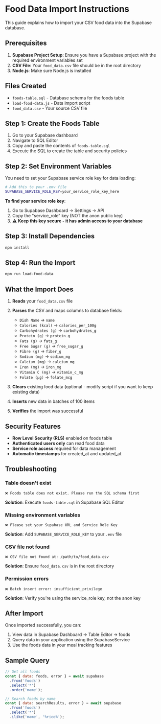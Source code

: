 # Food Data Import Instructions

This guide explains how to import your CSV food data into the Supabase database.

## Prerequisites

1. **Supabase Project Setup**: Ensure you have a Supabase project with the required environment variables set
2. **CSV File**: Your `food_data.csv` file should be in the root directory
3. **Node.js**: Make sure Node.js is installed

## Files Created

- `foods-table.sql` - Database schema for the foods table
- `load-food-data.js` - Data import script
- `food_data.csv` - Your source CSV file

## Step 1: Create the Foods Table

1. Go to your Supabase dashboard
2. Navigate to SQL Editor
3. Copy and paste the contents of `foods-table.sql`
4. Execute the SQL to create the table and security policies

## Step 2: Set Environment Variables

You need to set your Supabase service role key for data loading:

```bash
# Add this to your .env file
SUPABASE_SERVICE_ROLE_KEY=your_service_role_key_here
```

**To find your service role key:**
1. Go to Supabase Dashboard → Settings → API
2. Copy the "service_role" key (NOT the anon public key)
3. ⚠️ **Keep this key secure - it has admin access to your database**

## Step 3: Install Dependencies

```bash
npm install
```

## Step 4: Run the Import

```bash
npm run load-food-data
```

## What the Import Does

1. **Reads** your `food_data.csv` file
2. **Parses** the CSV and maps columns to database fields:
   - `Dish Name` → `name`
   - `Calories (kcal)` → `calories_per_100g`
   - `Carbohydrates (g)` → `carbohydrates_g`
   - `Protein (g)` → `protein_g`
   - `Fats (g)` → `fats_g`
   - `Free Sugar (g)` → `free_sugar_g`
   - `Fibre (g)` → `fiber_g`
   - `Sodium (mg)` → `sodium_mg`
   - `Calcium (mg)` → `calcium_mg`
   - `Iron (mg)` → `iron_mg`
   - `Vitamin C (mg)` → `vitamin_c_mg`
   - `Folate (µg)` → `folate_mcg`

3. **Clears** existing food data (optional - modify script if you want to keep existing data)
4. **Inserts** new data in batches of 100 items
5. **Verifies** the import was successful

## Security Features

- **Row Level Security (RLS)** enabled on foods table
- **Authenticated users only** can read food data
- **Service role access** required for data management
- **Automatic timestamps** for created_at and updated_at

## Troubleshooting

### Table doesn't exist
```
❌ Foods table does not exist. Please run the SQL schema first
```
**Solution**: Execute `foods-table.sql` in Supabase SQL Editor

### Missing environment variables
```
❌ Please set your Supabase URL and Service Role Key
```
**Solution**: Add `SUPABASE_SERVICE_ROLE_KEY` to your `.env` file

### CSV file not found
```
❌ CSV file not found at: /path/to/food_data.csv
```
**Solution**: Ensure `food_data.csv` is in the root directory

### Permission errors
```
❌ Batch insert error: insufficient_privilege
```
**Solution**: Verify you're using the service_role key, not the anon key

## After Import

Once imported successfully, you can:
1. View data in Supabase Dashboard → Table Editor → foods
2. Query data in your application using the SupabaseService
3. Use the foods data in your meal tracking features

## Sample Query

```javascript
// Get all foods
const { data: foods, error } = await supabase
  .from('foods')
  .select('*')
  .order('name');

// Search foods by name
const { data: searchResults, error } = await supabase
  .from('foods')
  .select('*')
  .ilike('name', '%rice%');
```